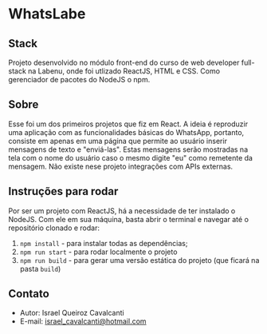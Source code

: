 # WhatsLabe

## Stack
Projeto desenvolvido no módulo front-end do curso de web developer full-stack 
na Labenu, onde foi utlizado ReactJS, HTML e CSS. 
Como gerenciador de pacotes do NodeJS o npm.

## Sobre
Esse foi um dos primeiros projetos que fiz em React.
A ideia é reproduzir uma aplicação com as funcionalidades básicas do WhatsApp, 
portanto, consiste em apenas em uma página que permite ao usuário inserir
mensagens de texto e "enviá-las". Estas mensagens serão mostradas na tela com
o nome do usuário caso o mesmo digite "eu" como remetente da mensagem.
Não existe nese projeto integrações com APIs externas.

## Instruções para rodar
Por ser um projeto com ReactJS, há a necessidade de ter instalado o NodeJS. 
Com ele em sua máquina, basta abrir o terminal e navegar até o repositório 
clonado e rodar:

1. `npm install` - para instalar todas as dependências;
2. `npm run start` - para rodar localmente o projeto
3. `npm run build` - para gerar uma versão estática do projeto (que ficará na pasta `build`)

## Contato 
- Autor: Israel Queiroz Cavalcanti
- E-mail: israel_cavalcanti@hotmail.com
